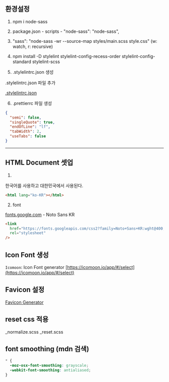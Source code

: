 ## 환경설정

1. npm i node-sass
2. package.json - scripts - "node-sass": "node-sass",
3. "sass": "node-sass -wr --source-map styles/main.scss style.css" (w: watch, r: recursive)

4. npm install -D stylelint stylelint-config-recess-order stylelint-config-standard stylelint-scss

5. .stylelintrc.json 생성

.stylelintrc.json 파일 추가

[.stylelintrc.json](https://gist.github.com/kbu715/af0a5da08391401e16c99c21c1ec5004)

6. .prettierrc 파일 생성

```json
{
  "semi": false,
  "singleQuote": true,
  "endOfLine": "lf",
  "tabWidth": 2,
  "useTabs": false
}
```

---

## HTML Document 셋업

1.

한국어를 사용하고 대한민국에서 사용된다.

```html
<html lang="ko-KR"></html>
```

2. font

[fonts.google.com](fonts.google.com) - Noto Sans KR

```html
<link
  href="https://fonts.googleapis.com/css2?family=Noto+Sans+KR:wght@400;500;700&display=swap"
  rel="stylesheet"
/>
```

## Icon Font 생성

`Icomoon`: Icon Font generator [https://icomoon.io/app/#/select](https://icomoon.io/app/#/select)

## Favicon 설정

[Favicon Generator](https://realfavicongenerator.net/)

## reset css 적용

\_normalize.scss
\_reset.scss

## font smoothing (mdn 검색)

```css
* {
  -moz-osx-font-smoothing: grayscale;
  -webkit-font-smoothing: antialiased;
}
```
